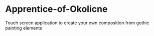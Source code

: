 # Apprentice-of-Okolicne
Touch screen application to create your own composition from gothic painting elements
